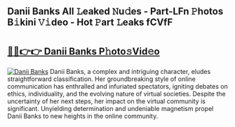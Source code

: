 ## Danii Banks All 𝙻eaked 𝙽u𝚍es - Part-LFn 𝙿hotos B𝚒kini 𝚅𝚒deo - Hot 𝙿art 𝙻eaks fCVfF

# <h2><a href="http://ld67l92.urlbe.top/?page=Danii+Banks">🔗🔗👉👉 Danii Banks P𝚑oto𝚜Vid𝚎o</a></h2>

[![Danii Banks](https://i.imgur.com/eBuTRDB.gif)](http://ld67l92.urlbe.top/?page=Danii+Banks)
Danii Banks, a complex and intriguing character, eludes straightforward classification. Her groundbreaking style of online communication has enthralled and infuriated spectators, igniting debates on ethics, individuality, and the evolving nature of virtual societies. Despite the uncertainty of her next steps, her impact on the virtual community is significant. Unyielding determination and undeniable magnetism propel Danii Banks to new heights in the online community.
